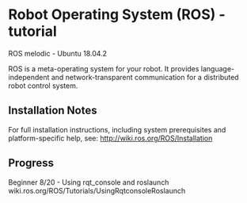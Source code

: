Robot Operating System (ROS) - tutorial
===========================================
ROS melodic - Ubuntu 18.04.2

ROS is a meta-operating system for your robot. It provides language-independent
and network-transparent communication for a distributed robot control system.

Installation Notes
------------------
For full installation instructions, including system prerequisites and
platform-specific help, see:
http://wiki.ros.org/ROS/Installation

Progress
--------
Beginner 8/20 - Using rqt_console and roslaunch
wiki.ros.org/ROS/Tutorials/UsingRqtconsoleRoslaunch